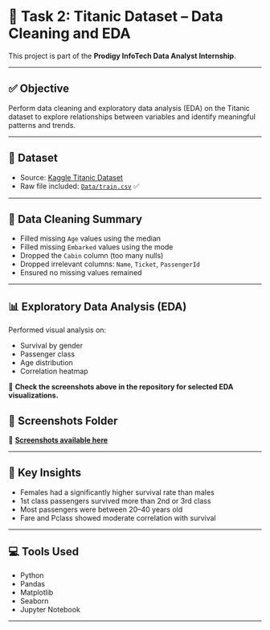 # 🚢 Task 2: Titanic Dataset – Data Cleaning and EDA

This project is part of the **Prodigy InfoTech Data Analyst Internship**.

---

## ✅ Objective

Perform data cleaning and exploratory data analysis (EDA) on the Titanic dataset to explore relationships between variables and identify meaningful patterns and trends.

---

## 📁 Dataset

- Source: [Kaggle Titanic Dataset](https://www.kaggle.com/c/titanic/data)
- Raw file included: [`Data/train.csv`](Data/train.csv) ✅


---

## 🧹 Data Cleaning Summary

- Filled missing `Age` values using the median
- Filled missing `Embarked` values using the mode
- Dropped the `Cabin` column (too many nulls)
- Dropped irrelevant columns: `Name`, `Ticket`, `PassengerId`
- Ensured no missing values remained

---

## 📊 Exploratory Data Analysis (EDA)

Performed visual analysis on:

- Survival by gender
- Passenger class
- Age distribution
- Correlation heatmap

📸 **Check the screenshots above in the repository for selected EDA visualizations.**
## 📸 Screenshots Folder
📸 **[Screenshots available here](https://github.com/heirsofhades/PRODIGY_DA_Task2/tree/main/Screenshot)**

---

## 🧠 Key Insights

- Females had a significantly higher survival rate than males
- 1st class passengers survived more than 2nd or 3rd class
- Most passengers were between 20–40 years old
- Fare and Pclass showed moderate correlation with survival

---

## 💻 Tools Used

- Python
- Pandas
- Matplotlib
- Seaborn
- Jupyter Notebook

---
